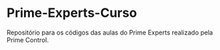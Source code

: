 # Prime-Experts-Curso
Repositório para os códigos das aulas do Prime Experts realizado pela Prime Control.
